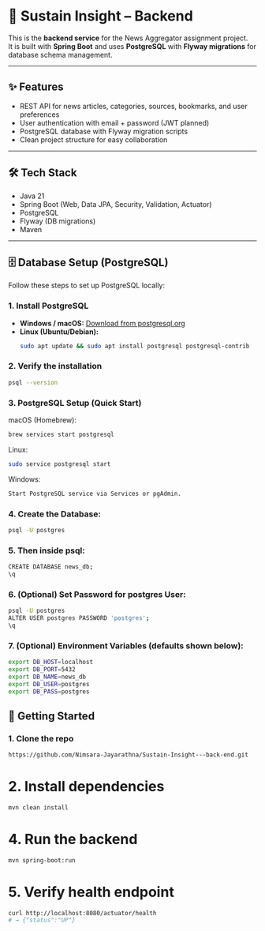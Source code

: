 # 📰 Sustain Insight – Backend

This is the **backend service** for the News Aggregator assignment project.  
It is built with **Spring Boot** and uses **PostgreSQL** with **Flyway migrations** for database schema management.

---

## ✨ Features
- REST API for news articles, categories, sources, bookmarks, and user preferences
- User authentication with email + password (JWT planned)
- PostgreSQL database with Flyway migration scripts
- Clean project structure for easy collaboration

---

## 🛠 Tech Stack
- Java 21
- Spring Boot (Web, Data JPA, Security, Validation, Actuator)
- PostgreSQL
- Flyway (DB migrations)
- Maven

---
## 🗄️ Database Setup (PostgreSQL)

Follow these steps to set up PostgreSQL locally:

### 1. Install PostgreSQL
- **Windows / macOS:** [Download from postgresql.org](https://www.postgresql.org/download/)
- **Linux (Ubuntu/Debian):**
  ```bash
  sudo apt update && sudo apt install postgresql postgresql-contrib
  ```

### 2. Verify the installation
  ```bash
  psql --version
  ```
### 3. PostgreSQL Setup (Quick Start)
  macOS (Homebrew):
  ```bash
  brew services start postgresql
  ```

  Linux:
  ```bash
  sudo service postgresql start
  ```
  
  Windows:
  ```bash
  Start PostgreSQL service via Services or pgAdmin.
  ```
### 4. Create the Database:
  ```bash
  psql -U postgres
  ```

### 5. Then inside psql:
  ```bash
  CREATE DATABASE news_db;
  \q
  ```

### 6. (Optional) Set Password for postgres User:
  ```bash
  psql -U postgres
  ALTER USER postgres PASSWORD 'postgres';
  \q
  ```

### 7. (Optional) Environment Variables (defaults shown below):
  ```bash
  export DB_HOST=localhost
  export DB_PORT=5432
  export DB_NAME=news_db
  export DB_USER=postgres
  export DB_PASS=postgres
  ```


## 🚀 Getting Started

### 1. Clone the repo
```bash
https://github.com/Nimsara-Jayarathna/Sustain-Insight---back-end.git
```

# 2. Install dependencies
```bash
mvn clean install
```

# 4. Run the backend
```bash
mvn spring-boot:run
```

# 5. Verify health endpoint
```bash
curl http://localhost:8080/actuator/health
# → {"status":"UP"}
```

